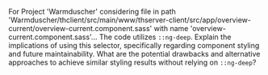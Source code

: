 For Project 'Warmduscher' considering file in path 'Warmduscher/thclient/src/main/www/thserver-client/src/app/overview-current/overview-current.component.sass' with name 'overview-current.component.sass'... 
The code utilizes `::ng-deep`. Explain the implications of using this selector, specifically regarding component styling and future maintainability. What are the potential drawbacks and alternative approaches to achieve similar styling results without relying on `::ng-deep`?